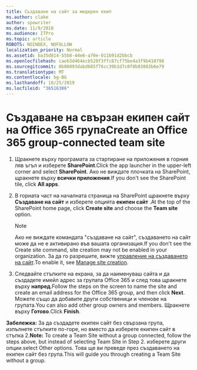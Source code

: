 ```yaml
---
title: Създаване на сайт за модерен екип
ms.author: clake
author: spowriter
ms.date: 11/9/2018
ms.audience: ITPro
ms.topic: article
ROBOTS: NOINDEX, NOFOLLOW
localization_priority: Normal
ms.assetid: ba35d814-55b8-44e6-a70e-011b91d2bbcb
ms.openlocfilehash: caeb3d464ecb528f3ffc87cf75be4a3f9b410798
ms.sourcegitcommit: 0b06093dabd685f76cc39b1d7c0f8b03883b6e79
ms.translationtype: MT
ms.contentlocale: bg-BG
ms.lasthandoff: 10/25/2019
ms.locfileid: "36516306"
---
```

# <a name="create-an-office-365-group-connected-team-site"></a><span data-ttu-id="10e3b-102">Създаване на свързан екипен сайт на Office 365 група</span><span class="sxs-lookup"><span data-stu-id="10e3b-102">Create an Office 365 group-connected team site</span></span>

1. <span data-ttu-id="10e3b-103">Щракнете върху програмата за стартиране на приложения в горния ляв ъгъл и изберете **SharePoint**.</span><span class="sxs-lookup"><span data-stu-id="10e3b-103">Click the app launcher in the upper-left corner and select **SharePoint**.</span></span> <span data-ttu-id="10e3b-104">Ако не виждате плочката на SharePoint, щракнете върху **всички приложения**.</span><span class="sxs-lookup"><span data-stu-id="10e3b-104">If you don't see the SharePoint tile, click **All apps**.</span></span>
    
2. <span data-ttu-id="10e3b-105">В горната част на началната страница на SharePoint щракнете върху **Създаване на сайт** и изберете опцията **екипен сайт** .</span><span class="sxs-lookup"><span data-stu-id="10e3b-105">At the top of the SharePoint home page, click **Create site** and choose the **Team site** option.</span></span> 
    
    > [!NOTE]
    > <span data-ttu-id="10e3b-106">Ако не виждате командата "създаване на сайт", създаването на сайт може да не е активирано във вашата организация.</span><span class="sxs-lookup"><span data-stu-id="10e3b-106">If you don't see the Create site command, site creation may not be enabled in your organization.</span></span> <span data-ttu-id="10e3b-107">За да го разрешите, вижте [управление на създаването на сайт](https://go.microsoft.com/fwlink/?linkid=2009644).</span><span class="sxs-lookup"><span data-stu-id="10e3b-107">To enable it, see [Manage site creation](https://go.microsoft.com/fwlink/?linkid=2009644).</span></span> 
  
3. <span data-ttu-id="10e3b-108">Следвайте стъпките на екрана, за да наименуваш сайта и да създадете имейл адрес за групата Office 365 и след това щракнете върху **напред**.</span><span class="sxs-lookup"><span data-stu-id="10e3b-108">Follow the steps on the screen to name the site and create an email address for the Office 365 group, and then click **Next**.</span></span> <span data-ttu-id="10e3b-109">Можете също да добавите други собственици и членове на групата.</span><span class="sxs-lookup"><span data-stu-id="10e3b-109">You can also add other group owners and members.</span></span> <span data-ttu-id="10e3b-110">Щракнете върху **Готово**.</span><span class="sxs-lookup"><span data-stu-id="10e3b-110">Click **Finish**.</span></span>
  
 <span data-ttu-id="10e3b-111">**Забележка:** За да създадете екипен сайт без свързана група, изпълнете стъпките по-горе, но вместо да изберете екипен сайт в стъпка 2.</span><span class="sxs-lookup"><span data-stu-id="10e3b-111">**Note:** To create a Team Site without a group connected, follow the steps above, but instead of selecting Team Site in Step 2.</span></span> <span data-ttu-id="10e3b-112">изберете други опции.</span><span class="sxs-lookup"><span data-stu-id="10e3b-112">select Other options.</span></span> <span data-ttu-id="10e3b-113">Това ще ви преведе през създаването на екипен сайт без група.</span><span class="sxs-lookup"><span data-stu-id="10e3b-113">This will guide you through creating a Team Site without a group.</span></span> 
    

